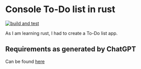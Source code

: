 # Console To-Do list in rust

[![build and test](https://github.com/Realsnack/rust-to-do-app/actions/workflows/rust.yml/badge.svg)](https://github.com/Realsnack/rust-to-do-app/actions/workflows/rust.yml)

As I am learning rust, I had to create a To-Do list app.

## Requirements as generated by ChatGPT
Can be found [here](./requirements.md)
